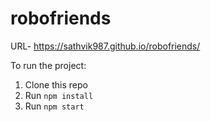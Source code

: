 # robofriends

URL- https://sathvik987.github.io/robofriends/

To run the project:

1. Clone this repo
2. Run `npm install`
3. Run `npm start`

